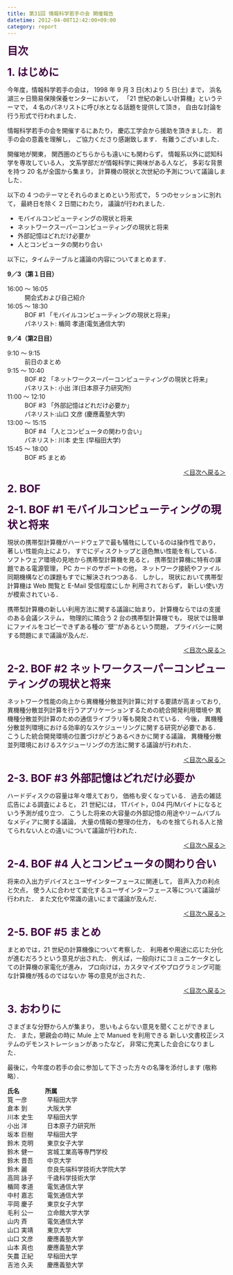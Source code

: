 ```yaml
---
title: 第31回 情報科学若手の会 開催報告
datetime: 2012-04-08T12:42:00+09:00
category: report
---
```


<a name="0"></a>**<font color="#400040" size="+2">目次</font>**

<a name="1"></a>**<font color="#400040" size="+2">1\. はじめに</font>**

今年度，情報科学若手の会は， 1998 年 9 月 3 日(木)より 5 日(土) まで， 浜名湖三ヶ日簡易保険保養センターにおいて， 「21 世紀の新しい計算機」というテーマで， 4 名のパネリストに呼び水となる話題を提供して頂き， 自由な討論を行う形式で行われました．

情報科学若手の会を開催するにあたり， 慶応工学会から援助を頂きました． 若手の会の意義を理解し， ご協力くださり感謝致します． 有難うございました．

開催地が関東， 関西圏のどちらからも遠いにも関わらず， 情報系以外に認知科学を専攻している人， 文系学部だが情報科学に興味がある人など， 多彩な背景を持つ 20 名が全国から集まり， 計算機の現状と次世紀の予測について議論しました．

以下の 4 つのテーマとそれらのまとめという形式で， 5 つのセッションに別れて， 最終日を除く 2 日間にわたり， 議論が行われました．

*   モバイルコンピューティングの現状と将来
*   ネットワークスーパーコンピューティングの現状と将来
*   外部記憶はどれだけ必要か
*   人とコンピュータの関わり合い

以下に，タイムテーブルと議論の内容についてまとめます．

**9／3（第１日目）**

<dl>

<dt>16:00 ～ 16:05</dt>

<dd>開会式および自己紹介</dd>

<dt>16:05 ～ 18:30</dt>

<dd>BOF #1 「モバイルコンピューティングの現状と将来」</dd>

<dd>パネリスト: 楯岡 孝道(電気通信大学)</dd>

</dl>

**9／4（第2日目）**

<dl>

<dt>9:10 ～ 9:15</dt>

<dd>前日のまとめ</dd>

<dt>9:15 ～ 10:40</dt>

<dd>BOF #2 「ネットワークスーパーコンピューティングの現状と将来」</dd>

<dd>パネリスト: 小出 洋(日本原子力研究所)</dd>

<dt>11:00 ～ 12:10</dt>

<dd>BOF #3 「外部記憶はどれだけ必要か」</dd>

<dd>パネリスト:山口 文彦 (慶應義塾大学)</dd>

<dt>13:00 ～ 15:15</dt>

<dd>BOF #4 「人とコンピュータの関わり合い」</dd>

<dd>パネリスト: 川本 史生 (早稲田大学)</dd>

<dt>15:45 ～ 18:00</dt>

<dd>BOF #5 まとめ</dd>

</dl>

<div align="right">

[＜目次へ戻る＞](#0)

</div>

<a name="2"></a>**<font color="#400040" size="+2">2\. BOF</font>**

<a name="2-1"></a>**<font color="#400040" size="+2">2-1\. BOF #1 モバイルコンピューティングの現状と将来</font>**

現状の携帯型計算機がハードウェアで最も犠牲にしているのは操作性であり， 著しい性能向上により， すでにディスクトップと遜色無い性能を有している． ソフトウェア環境の見地から携帯型計算機を見ると， 携帯型計算機に特有の課題である電源管理， PC カードのサポートの他， ネットワーク接続やファイル同期機構などの課題もすでに解決されつつある． しかし， 現状において携帯型計算機は Web 閲覧と E-Mail 受信程度にしか 利用されておらず， 新しい使い方が模索されている．

携帯型計算機の新しい利用方法に関する議論に始まり， 計算機ならではの支援のある会議システム， 物理的に隣合う 2 台の携帯型計算機でも， 現状では簡単にファイルをコピーできずある種の``壁''があるという問題， プライバシーに関する問題にまで議論が及んだ．

<div align="right">

[＜目次へ戻る＞](#0)

</div>

<a name="2-2"></a>**<font color="#400040" size="+2">2-2\. BOF #2 ネットワークスーパーコンピューティングの現状と将来</font>**

ネットワーク性能の向上から異機種分散並列計算に対する要請が高まっており, 異機種分散並列計算を行うアプリケーションするための統合開発利用環境や 異機種分散並列計算のための通信ライブラリ等も開発されている． 今後， 異機種分散並列環境における効率的なスケジューリングに関する研究が必要である． こうした統合開発環境の位置づけがどうあるべきかに関する議論， 異機種分散並列環境におけるスケジューリングの方法に関する議論が行われた．

<div align="right">

[＜目次へ戻る＞](#0)

</div>

<a name="2-3"></a>**<font color="#400040" size="+2">2-3\. BOF #3 外部記憶はどれだけ必要か</font>**

ハードディスクの容量は年々増えており， 価格も安くなっている． 過去の雑誌広告による調査によると， 21 世紀には， 1Tバイト，0.04 円/Mバイトになるという予測が成り立つ． こうした将来の大容量の外部記憶の用途やリームバブルなメディアに関する議論， 大量の情報の整理の仕方， ものを捨てられる人と捨てられない人との違いについて議論が行われた．

<div align="right">

[＜目次へ戻る＞](#0)

</div>

<a name="2-4"></a>**<font color="#400040" size="+2">2-4\. BOF #4 人とコンピュータの関わり合い</font>**

将来の入出力デバイスとユーザインターフェースに関連して， 音声入力の利点と欠点， 使う人に合わせて変化するユーザインターフェース等について議論が行われた． また文化や常識の違いにまで議論が及んだ．

<div align="right">

[＜目次へ戻る＞](#0)

</div>

<a name="2-5"></a>**<font color="#400040" size="+2">2-5\. BOF #5 まとめ</font>**

まとめでは，21 世紀の計算機像について考察した． 利用者や用途に応じた分化が進むだろうという意見が出された． 例えば，一般向けにコミュニケータとしての計算機の家電化が進み， プロ向けは，カスタマイズやプログラミング可能な計算機が残るのではないか 等の意見が出された．

<div align="right">

[＜目次へ戻る＞](#0)

</div>

<a name="3"></a>**<font color="#400040" size="+2">3\. おわりに</font>**

さまざまな分野から人が集まり， 思いもよらない意見を聞くことができました． また，懇親会の時に Mule 上で Manued を利用できる 新しい文書校正システムのデモンストレーションがあったなど， 非常に充実した会合になりました．

最後に，今年度の若手の会に参加して下さった方々の名簿を添付します (敬称略）．

**氏名 　　　　所属**  
筧 一彦 　　　早稲田大学  
倉本 到 　　　大阪大学  
川本 史生 　　早稲田大学  
小出 洋 　　　日本原子力研究所  
坂本 巨樹 　　早稲田大学  
鈴木 克明 　　東京女子大学  
鈴木 健一 　　宮城工業高等専門学校  
鈴木 晋吾 　　中京大学  
鈴木 麗 　　　奈良先端科学技術大学院大学  
高岡 詠子 　　千歳科学技術大学  
楯岡 孝道 　　電気通信大学  
中村 嘉志 　　電気通信大学  
平岡 慶子 　　東京女子大学  
毛利 公一 　　立命館大学大学  
山内 斉 　　　電気通信大学  
山口 実靖 　　東京大学  
山口 文彦 　　慶應義塾大学  
山本 真也 　　慶應義塾大学  
矢農 正紀 　　早稲田大学  
吉池 久夫 　　慶應義塾大学